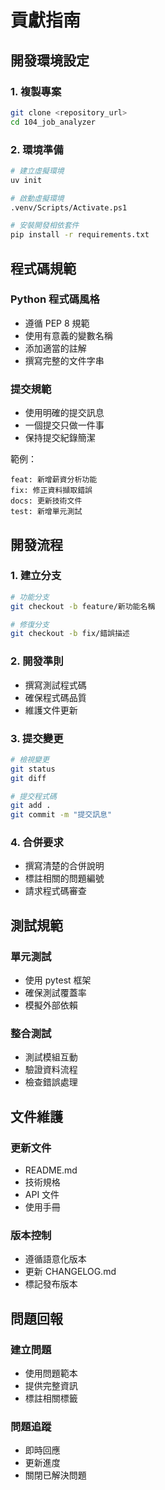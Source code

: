 # 貢獻指南

## 開發環境設定

### 1. 複製專案
```bash
git clone <repository_url>
cd 104_job_analyzer
```

### 2. 環境準備
```bash
# 建立虛擬環境
uv init

# 啟動虛擬環境
.venv/Scripts/Activate.ps1

# 安裝開發相依套件
pip install -r requirements.txt
```

## 程式碼規範

### Python 程式碼風格
- 遵循 PEP 8 規範
- 使用有意義的變數名稱
- 添加適當的註解
- 撰寫完整的文件字串

### 提交規範
- 使用明確的提交訊息
- 一個提交只做一件事
- 保持提交紀錄簡潔

範例：
```
feat: 新增薪資分析功能
fix: 修正資料擷取錯誤
docs: 更新技術文件
test: 新增單元測試
```

## 開發流程

### 1. 建立分支
```bash
# 功能分支
git checkout -b feature/新功能名稱

# 修復分支
git checkout -b fix/錯誤描述
```

### 2. 開發準則
- 撰寫測試程式碼
- 確保程式碼品質
- 維護文件更新

### 3. 提交變更
```bash
# 檢視變更
git status
git diff

# 提交程式碼
git add .
git commit -m "提交訊息"
```

### 4. 合併要求
- 撰寫清楚的合併說明
- 標註相關的問題編號
- 請求程式碼審查

## 測試規範

### 單元測試
- 使用 pytest 框架
- 確保測試覆蓋率
- 模擬外部依賴

### 整合測試
- 測試模組互動
- 驗證資料流程
- 檢查錯誤處理

## 文件維護

### 更新文件
- README.md
- 技術規格
- API 文件
- 使用手冊

### 版本控制
- 遵循語意化版本
- 更新 CHANGELOG.md
- 標記發布版本

## 問題回報

### 建立問題
- 使用問題範本
- 提供完整資訊
- 標註相關標籤

### 問題追蹤
- 即時回應
- 更新進度
- 關閉已解決問題
